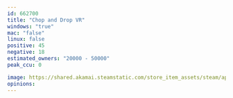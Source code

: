 ```yaml
---
id: 662700
title: "Chop and Drop VR"
windows: "true"
mac: "false"
linux: false
positive: 45
negative: 18
estimated_owners: "20000 - 50000"
peak_ccu: 0

image: https://shared.akamai.steamstatic.com/store_item_assets/steam/apps/662700/header.jpg?t=1503349365
opinions:
---
```

